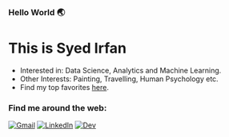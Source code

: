 ### Hello World 🌏
# This is Syed Irfan
- Interested in: Data Science, Analytics and Machine Learning.
- Other Interests: Painting, Travelling, Human Psychology etc.
- Find my top favorites [here](https://syedirfan.netlify.app/myfavourites).


### Find me around the web:
[![Gmail](https://img.shields.io/badge/gmail-%23D14836.svg?&style=for-the-badge&logo=gmail&logoColor=white)](mailto:irfansyed479@gmail.com)
[![LinkedIn](https://img.shields.io/badge/LinkedIn-%230077B5.svg?&style=for-the-badge&logo=linkedin&logoColor=white)](https://www.linkedin.com/in/syedirfanx/)
[![Dev](https://img.shields.io/badge/-Hackerrank-2EC866?style=for-the-badge&logo=HackerRank&logoColor=white)](https://www.hackerrank.com/syedirfanx)
